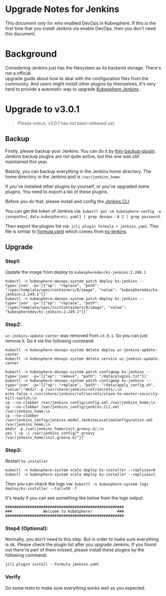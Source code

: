 # Upgrade Notes for Jenkins

This document only for who enabled DevOps in Kubesphere. If this is the first time that 
you install Jenkins via enable DevOps, then you don't need this document.

# Background

Considering Jenkins just has the filesystem as its backend storage. There's not a official  
upgrade guide about how to deal with the configuration files from the community. And users 
might install other plugins by themselves, it's very hard to provide a automatic way to 
upgrade [Kubesphere Jenkins](https://github.com/kubesphere/ks-jenkins).

# Upgrade to v3.0.1

> Please notice, v3.0.1 has not been released yet.

## Backup
Firstly, please backup your Jenkins. You can do it by [thin-backup-plugin](https://github.com/jenkinsci/thin-backup-plugin). 
Jenkins backup plugins are not quite active, but this one was still maintained this year.

Basicly, you can backup everything in the Jenkins home directory. The home directory in the Jenkins pod is `/var/jenkins_home`.

If you've installed other plugins by yourself, or you've upgraded some plugins. You need to export a list of these plugins. 

Before you do that, please install and config the [Jenkins CLI](https://github.com/jenkins-zh/jenkins-cli).

You can get the token of Jenkins via: `kubectl get cm kubesphere-config -o jsonpath={.data.kubesphere\\.yaml} | grep devops -A 2 | grep password`.

Then export the plugins list via: `jcli plugin formula > jenkins.yaml`. This file is similar to [formula.yaml](https://github.com/kubesphere/ks-jenkins/blob/master/formula.yaml) which comes from [ks-jenkins](https://github.com/kubesphere/ks-jenkins).

## Upgrade

### Step1:

Update the image from deploy to `kubespheredev/ks-jenkins:2.249.1`

```
kubectl -n kubesphere-devops-system patch deploy ks-jenkins --type='json' -p='[{"op": "replace", "path": "/spec/template/spec/containers/0/image", "value": "kubespheredev/ks-jenkins:2.249.1"}]'
kubectl -n kubesphere-devops-system patch deploy ks-jenkins --type='json' -p='[{"op": "replace", "path": "/spec/template/spec/initContainers/0/image", "value": "kubespheredev/ks-jenkins:2.249.1"}]'
```

### Step2:

`uc-jenkins-update-center` was removed from `v3.0.1`. So you can just remove it. Do it via the following command:

```
kubectl -n kubesphere-devops-system delete deploy uc-jenkins-update-center
kubectl -n kubesphere-devops-system delete service uc-jenkins-update-center

kubectl -n kubesphere-devops-system patch configmap ks-jenkins --type='json' -p='[{"op": "remove", "path": "/data/plugins.txt"}]'
kubectl -n kubesphere-devops-system patch configmap ks-jenkins --type='json' -p='[{"op": "replace", "path": "/data/apply_config.sh", "value":"mkdir -p /usr/share/jenkins/ref/secrets/;\n
echo false > /usr/share/jenkins/ref/secrets/slave-to-master-security-kill-switch;\n
cp --no-clobber /var/jenkins_config/config.xml /var/jenkins_home;\n
cp --no-clobber /var/jenkins_config/jenkins.CLI.xml /var/jenkins_home;\n
cp --no-clobber /var/jenkins_config/jenkins.model.JenkinsLocationConfiguration.xml /var/jenkins_home;\n
mkdir -p /var/jenkins_home/init.groovy.d/;\n
yes | cp -i /var/jenkins_config/*.groovy /var/jenkins_home/init.groovy.d/"}]'
```

### Step3:

Restart `ks-installer`

```
kubectl -n kubesphere-system scale deploy ks-installer --replicas=0
kubectl -n kubesphere-system scale deploy ks-installer --replicas=1
```

Then you can check the logs via: `kubectl -n kubesphere-system logs deploy/ks-installer --tail=50 -f`

It's ready if you can see something like below from the logs output:

```
#####################################################
###              Welcome to KubeSphere!           ###
#####################################################
```

### Step4 (Optional):

Normally, you don't need to this step. But in order to make sure everything is ok. Please check the plugin list after 
you upgrade Jenkins. If you found out there're part of them missed, please install these plugins by the following command:

`jcli plugin install --formula jenkins.yaml`

### Verify

Do some tests to make sure everything works well as you expected.
